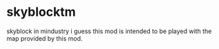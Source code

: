 # skyblocktm
skyblock in mindustry i guess
this mod is intended to be played with the map provided by this mod.